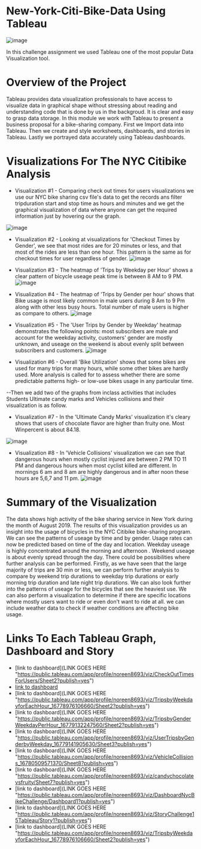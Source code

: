 # New-York-Citi-Bike-Data Using Tableau
![image](https://user-images.githubusercontent.com/112978144/223007059-1630dd27-7f2b-4609-bbf8-0c9d97124293.png)

In this challenge assignment we used Tableau one of the most popular Data Visualization tool.
# Overview of the Project
Tableau provides data visualization professionals to have access to visualize data in graphical shape without stressing about reading and understanding code that is done by us in the backgroud. It is clear and easy to grasp data storage.
In this module we work with Tableau to present a business proposal for a bike-sharing company. 
First we Import data into Tableau.
Then we create and style worksheets, dashboards, and stories in Tableau.
 Lastly we portrayed data accurately using Tableau dashboards.
 # Visualizations For The NYC Citibike Analysis
 
* Visualization #1 - Comparing check out times for users visualizations we use our NYC bike sharing csv file's data to get the records ans filter tripduration start and stop time as hours and minutes and we get the graphical visualization of data where anyone can get the required information just by hovering our the graph.

![image](https://user-images.githubusercontent.com/112978144/223004010-c01865bd-5823-47ac-bb20-3f2a8185475c.png)

* Visualization #2 - Looking at visualizations for 'Checkout Times by Gender', we see that most rides are for 20 minutes or less, and that most of the rides are less than one hour. This pattern is the same as for checkout times for user regardless of gender.
![image](https://user-images.githubusercontent.com/112978144/223003968-5b5571a6-af89-40e5-8bf2-bda880857b51.png)


* Visualization #3 - The heatmap of 'Trips by Weekday per Hour' shows a clear pattern of bicycle useage peak time is between 8 AM to 9 PM.
![image](https://user-images.githubusercontent.com/112978144/223003922-e8f2ca2f-311e-4ea4-9720-56b8aaa85fb7.png)


* Visualization #4 - The heatmap of 'Trips by Gender per hour' shows that Bike usage is most likely common in male users during 8 Am to 9 Pm along with other less busy hours. Total number of male users is higher as compare to others.
![image](https://user-images.githubusercontent.com/112978144/223003866-37169352-e609-4db0-8d7a-a19c177aba18.png)


* Visualization #5 -  The 'User Trips by Gender by Weekday' heatmap demonstrates the following points: most subscribers are male and account for the weekday activity, customers' gender are mostly unknown, and useage on the weekend is about evenly split between subscribers and customers.
![image](https://user-images.githubusercontent.com/112978144/223003805-5e4c2e4b-33c1-4415-a190-2bfd3512aa7f.png)

* Visualization #6 - Overall 'Bike Utilization' shows that some bikes are used for many trips for many hours, while some other bikes are hardly used. More analysis is called for to assess whether there are some predictable patterns high- or low-use bikes usage in any particular time.

--Then we add two of the graphs from inclass activities that includes Students Ultimate candy marks and Vehicles collisions and their visualization is as follow.

* Visualization #7 - In the 'Ultimate Candy Marks' visualization it's cleary shows that users of chocolate flavor are higher than fruity one. Most Winpercent is about 84.18.

![image](https://user-images.githubusercontent.com/112978144/223003585-86d7ae84-463b-4013-bf5e-a6557e176f33.png)


* Visualization #8 - In 'Vehicle Collisions' visualization we can see that dangerous hours when mostly cyclist injured are between 2 PM TO 11 PM and dangerous hours when most cyclist killed are different. In mornings 6 am and 8 am are highly dangerous and in after noon these hours are 5,6,7 and 11 pm.
![image](https://user-images.githubusercontent.com/112978144/223003512-c1c77ca6-649d-4151-aa72-86ae1b3c141a.png)
# Summary of the Visualization
The data shows high activity of the bike sharing service in New York during the month of August 2019.
The results of this visualization provides us an insight into the usage of bicycles in the NYC Citibike bike-sharing program. We can see the patterns of useage by time and by gender. Usage rates can now be predicted based on time of the day and location. Weekday useage is highly concentrated around the morning and afternoon . Weekend useage is about evenly spread through the day. There could be possibilities where further analysis can be performed. Firstly, as we have seen that the large majority of trips are 30 min or less, we can perform further analysis to compare by weekend trip durations to weekday trip durations or early morning trip duration and late night trip durations. We can also look further into the patterns of useage for the bicycles that see the heaviest use. We can also perform a visualization to determine if there are specific locations where mostly users want to ride or even don't want to ride at all. we can include weather data to check if weather conditions are affecting bike usage.

# Links To Each Tableau Graph, Dashboard and Story
* [link to dashboard](LINK GOES HERE "https://public.tableau.com/app/profile/noreen8693/viz/CheckOutTimesForUsers/Sheet2?publish=yes")
* [link to dashboard]("https://public.tableau.com/app/profile/noreen8693/viz/Checkouttimesbygender_16778813308670/Sheet2?publish=yes")
* [link to dashboard](LINK GOES HERE "https://public.tableau.com/app/profile/noreen8693/viz/TripsbyWeekdayforEachHour_16778976106660/Sheet2?publish=yes")
* [link to dashboard](LINK GOES HERE "https://public.tableau.com/app/profile/noreen8693/viz/TripsbyGenderWeekdayPerHour_16779132247560/Sheet2?publish=yes")
* [link to dashboard](LINK GOES HERE "https://public.tableau.com/app/profile/noreen8693/viz/UserTripsbyGenderbyWeekday_16779141905630/Sheet3?publish=yes")
* [link to dashboard](LINK GOES HERE "https://public.tableau.com/app/profile/noreen8693/viz/VehicleCollisions_16780509571370/Sheet8?publish=yes")
* [link to dashboard](LINK GOES HERE "https://public.tableau.com/app/profile/noreen8693/viz/candychocolatevsfruity/Sheet7?publish=yes")
* [link to dashboard](LINK GOES HERE "https://public.tableau.com/app/profile/noreen8693/viz/DashboardNycBikeChallenge/Dashboard1?publish=yes")
* [link to dashboard](LINK GOES HERE "https://public.tableau.com/app/profile/noreen8693/viz/StoryChallenge15Tableau/Story1?publish=yes")
* [link to dashboard](LINK GOES HERE "https://public.tableau.com/app/profile/noreen8693/viz/TripsbyWeekdayforEachHour_16778976106660/Sheet2?publish=yes")
